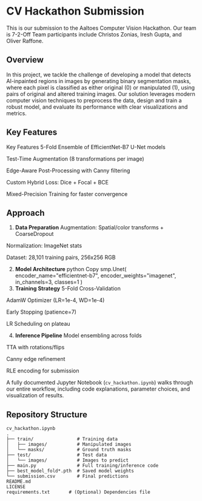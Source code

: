 # CV Hackathon Submission

This is our submission to the Aaltoes Computer Vision Hackathon. Our team is 7-2-Off Team participants include Christos Zonias, Iresh Gupta, and Oliver Raffone.

## Overview

In this project, we tackle the challenge of developing a model that detects AI-inpainted regions in images by generating binary segmentation masks, where each pixel is classified as either original (0) or manipulated (1), using pairs of original and altered training images. Our solution leverages modern computer vision techniques to preprocess the data, design and train a robust model, and evaluate its performance with clear visualizations and metrics.

## Key Features


Key Features
5-Fold Ensemble of EfficientNet-B7 U-Net models

Test-Time Augmentation (8 transformations per image)

Edge-Aware Post-Processing with Canny filtering

Custom Hybrid Loss: Dice + Focal + BCE

Mixed-Precision Training for faster convergence

## Approach

1. **Data Preparation**
Augmentation: Spatial/color transforms + CoarseDropout

Normalization: ImageNet stats

Dataset: 28,101 training pairs, 256x256 RGB

2. **Model Architecture**
python
Copy
smp.Unet(
    encoder_name="efficientnet-b7",
    encoder_weights="imagenet",
    in_channels=3,
    classes=1
)
3. **Training Strategy**
5-Fold Cross-Validation

AdamW Optimizer (LR=1e-4, WD=1e-4)

Early Stopping (patience=7)

LR Scheduling on plateau

4. **Inference Pipeline**
Model ensembling across folds

TTA with rotations/flips

Canny edge refinement

RLE encoding for submission

A fully documented Jupyter Notebook (`cv_hackathon.ipynb`) walks through our entire workflow, including code explanations, parameter choices, and visualization of results.

## Repository Structure
```
cv_hackathon.ipynb 
.
├── train/                # Training data
│   ├── images/           # Manipulated images
│   └── masks/            # Ground truth masks
├── test/                 # Test data
│   └── images/           # Images to predict
├── main.py               # Full training/inference code
├── best_model_fold*.pth  # Saved model weights
└── submission.csv        # Final predictions 
README.md
LICENSE
requirements.txt       # (Optional) Dependencies file
```